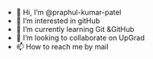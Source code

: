 - 👋 Hi, I’m @praphul-kumar-patel
- 👀 I’m interested in gitHub
- 🌱 I’m currently learning Git &GitHub
- 💞️ I’m looking to collaborate on UpGrad
- 📫 How to reach me by mail

<!---
praphul-kumar-patel/praphul-kumar-patel is a ✨ special ✨ repository because its `README.md` (this file) appears on your GitHub profile.
You can click the Preview link to take a look at your changes.
--->
